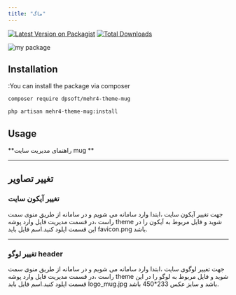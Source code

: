 ```yaml
---
title: "ماگ"
---
```



[![Latest Version on Packagist](https://img.shields.io/packagist/v/dpsoft/mehr4-theme-mug.svg?style=flat-square)](https://packagist.org/packages/dpsoft/mehr4-theme-mug)
[![Total Downloads](https://img.shields.io/packagist/dt/dpsoft/mehr4-theme-mug.svg?style=flat-square)](https://packagist.org/packages/dpsoft/mehr4-theme-mug)

![my package](mug.png)

## Installation

:You can install the package via composer

```bash
composer require dpsoft/mehr4-theme-mug
```
```bash
php artisan mehr4-theme-mug:install
```

## Usage


**راهنمای  مدیریت سایت mug **
____
## تغییر تصاویر

### تغییر آیکون سایت

جهت تغییر آیکون سایت ،ابتدا وارد سامانه می شویم و در سامانه از طریق منوی سمت راست ،در قسمت مدیریت فایل وارد پوشه theme شوید و فایل مربوط به آیکون را در این قسمت اپلود کنید.اسم فایل باید favicon.png باشد.
___
### تغییر لوگو header

جهت تغییر لوگوی سایت ،ابتدا وارد سامانه می شویم و در سامانه از طریق منوی سمت راست ،در قسمت مدیریت فایل وارد پوشه theme شوید و فایل مربوط به لوگو را در این قسمت اپلود کنید.اسم فایل باید logo_mug.jpg باشد و سایز عکس 233*450 باشد.

